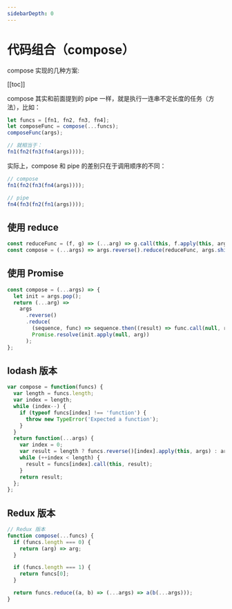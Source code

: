 ```yaml
---
sidebarDepth: 0
---
```


# 代码组合（compose）

compose 实现的几种方案:

[[toc]]

compose 其实和前面提到的 pipe 一样，就是执行一连串不定长度的任务（方法），比如：

```js
let funcs = [fn1, fn2, fn3, fn4];
let composeFunc = compose(...funcs);
composeFunc(args);

// 就相当于：
fn1(fn2(fn3(fn4(args))));
```

实际上，compose 和 pipe 的差别只在于调用顺序的不同：

```js
// compose
fn1(fn2(fn3(fn4(args))));

// pipe
fn4(fn3(fn2(fn1(args))));
```

## 使用 reduce

```js
const reduceFunc = (f, g) => (...arg) => g.call(this, f.apply(this, arg));
const compose = (...args) => args.reverse().reduce(reduceFunc, args.shift());
```

## 使用 Promise

```js
const compose = (...args) => {
  let init = args.pop();
  return (...arg) =>
    args
      .reverse()
      .reduce(
        (sequence, func) => sequence.then((result) => func.call(null, result)),
        Promise.resolve(init.apply(null, arg))
      );
};
```

## lodash 版本

```js
var compose = function(funcs) {
  var length = funcs.length;
  var index = length;
  while (index--) {
    if (typeof funcs[index] !== 'function') {
      throw new TypeError('Expected a function');
    }
  }
  return function(...args) {
    var index = 0;
    var result = length ? funcs.reverse()[index].apply(this, args) : args[0];
    while (++index < length) {
      result = funcs[index].call(this, result);
    }
    return result;
  };
};
```

## Redux 版本

```js
// Redux 版本
function compose(...funcs) {
  if (funcs.length === 0) {
    return (arg) => arg;
  }

  if (funcs.length === 1) {
    return funcs[0];
  }

  return funcs.reduce((a, b) => (...args) => a(b(...args)));
}
```

